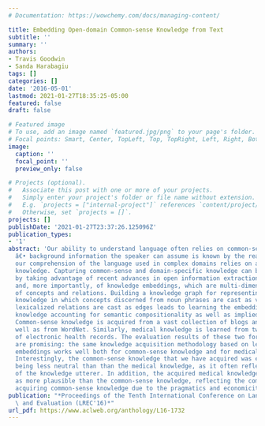 ```yaml
---
# Documentation: https://wowchemy.com/docs/managing-content/

title: Embedding Open-domain Common-sense Knowledge from Text
subtitle: ''
summary: ''
authors:
- Travis Goodwin
- Sanda Harabagiu
tags: []
categories: []
date: '2016-05-01'
lastmod: 2021-01-27T18:35:25-05:00
featured: false
draft: false

# Featured image
# To use, add an image named `featured.jpg/png` to your page's folder.
# Focal points: Smart, Center, TopLeft, Top, TopRight, Left, Right, BottomLeft, Bottom, BottomRight.
image:
  caption: ''
  focal_point: ''
  preview_only: false

# Projects (optional).
#   Associate this post with one or more of your projects.
#   Simply enter your project's folder or file name without extension.
#   E.g. `projects = ["internal-project"]` references `content/project/deep-learning/index.md`.
#   Otherwise, set `projects = []`.
projects: []
publishDate: '2021-01-27T23:37:26.125096Z'
publication_types:
- '1'
abstract: 'Our ability to understand language often relies on common-sense knowledge
  â€• background information the speaker can assume is known by the reader. Similarly,
  our comprehension of the language used in complex domains relies on access to domain-specific
  knowledge. Capturing common-sense and domain-specific knowledge can be achieved
  by taking advantage of recent advances in open information extraction (IE) techniques
  and, more importantly, of knowledge embeddings, which are multi-dimensional representations
  of concepts and relations. Building a knowledge graph for representing common-sense
  knowledge in which concepts discerned from noun phrases are cast as vertices and
  lexicalized relations are cast as edges leads to learning the embeddings of common-sense
  knowledge accounting for semantic compositionality as well as implied knowledge.
  Common-sense knowledge is acquired from a vast collection of blogs and books as
  well as from WordNet. Similarly, medical knowledge is learned from two large sets
  of electronic health records. The evaluation results of these two forms of knowledge
  are promising: the same knowledge acquisition methodology based on learning knowledge
  embeddings works well both for common-sense knowledge and for medical knowledge
  Interestingly, the common-sense knowledge that we have acquired was evaluated as
  being less neutral than than the medical knowledge, as it often reflected the opinion
  of the knowledge utterer. In addition, the acquired medical knowledge was evaluated
  as more plausible than the common-sense knowledge, reflecting the complexity of
  acquiring common-sense knowledge due to the pragmatics and economicity of language.'
publication: "*Proceedings of the Tenth International Conference on Language Resources\
  \ and Evaluation (LREC'16)*"
url_pdf: https://www.aclweb.org/anthology/L16-1732
---
```

